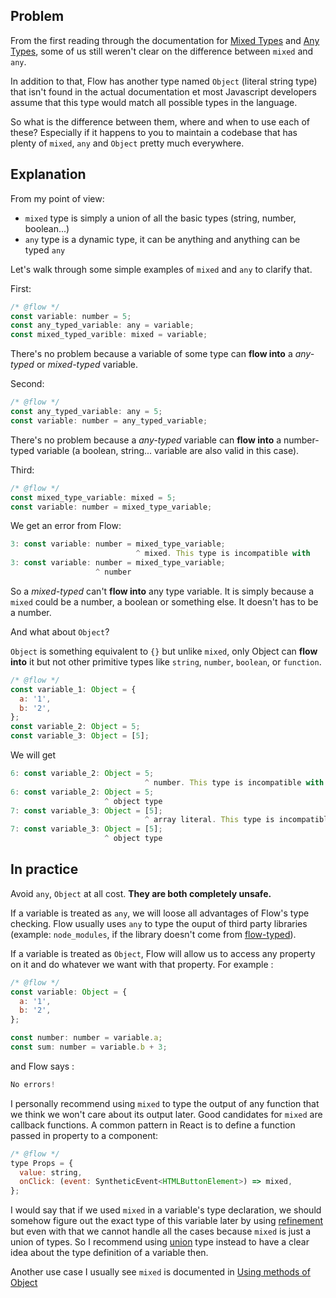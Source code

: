 ## Problem

From the first reading through the documentation for [Mixed Types](https://flow.org/en/docs/types/mixed/) and [Any Types](https://flow.org/en/docs/types/any/), some of us still weren't clear on the difference between `mixed` and `any`.

In addition to that, Flow has another type named `Object` (literal string type) that isn't found in the actual documentation et most Javascript developers assume that this type would match all possible types in the language.

So what is the difference between them, where and when to use each of these? Especially if it happens to you to maintain a codebase that has plenty of `mixed`, `any` and `Object` pretty much everywhere.

## Explanation

From my point of view:

* `mixed` type is simply a union of all the basic types (string, number, boolean...)
* `any` type is a dynamic type, it can be anything and anything can be typed `any`

Let's walk through some simple examples of `mixed` and `any` to clarify that.

First:

```js
/* @flow */
const variable: number = 5;
const any_typed_variable: any = variable;
const mixed_typed_varible: mixed = variable;
```

There's no problem because a variable of some type can **flow into** a _any-typed_ or _mixed-typed_ variable.

Second:

```js
/* @flow */
const any_typed_variable: any = 5;
const variable: number = any_typed_variable;
```

There's no problem because a _any-typed_ variable can **flow into** a number-typed variable (a boolean, string... variable are also valid in this case).

Third:

```js
/* @flow */
const mixed_type_variable: mixed = 5;
const variable: number = mixed_type_variable;
```

We get an error from Flow:

```js
3: const variable: number = mixed_type_variable;
                            ^ mixed. This type is incompatible with
3: const variable: number = mixed_type_variable;
                   ^ number
```

So a _mixed-typed_ can't **flow into** any type variable. It is simply because a `mixed` could be a number, a boolean or something else. It doesn't has to be a number.

And what about `Object`?

`Object` is something equivalent to `{}` but unlike `mixed`, only Object can **flow into** it but not other primitive types like `string`, `number`, `boolean`, or `function`.

```js
/* @flow */
const variable_1: Object = {
  a: '1',
  b: '2',
};
const variable_2: Object = 5;
const variable_3: Object = [5];
```

We will get

```js
6: const variable_2: Object = 5;
                              ^ number. This type is incompatible with
6: const variable_2: Object = 5;
                     ^ object type
7: const variable_3: Object = [5];
                              ^ array literal. This type is incompatible with
7: const variable_3: Object = [5];
                     ^ object type
```

## In practice

Avoid `any`, `Object` at all cost. **They are both completely unsafe.**

If a variable is treated as `any`, we will loose all advantages of Flow's type checking. Flow usually uses `any` to type the ouput of third party libraries (example: `node_modules`, if the library doesn't come from [flow-typed](https://github.com/flowtype/flow-typed)).

If a variable is treated as `Object`, Flow will allow us to access any property on it and do whatever we want with that property. For example :

```js
/* @flow */
const variable: Object = {
  a: '1',
  b: '2',
};

const number: number = variable.a;
const sum: number = variable.b + 3;
```

and Flow says :

```js
No errors!
```

I personally recommend using `mixed` to type the output of any function that we think we won't care about its output later. Good candidates for `mixed` are callback functions. A common pattern in React is to define a function passed in property to a component:

```js
/* @flow */
type Props = {
  value: string,
  onClick: (event: SyntheticEvent<HTMLButtonElement>) => mixed,
};
```

I would say that if we used `mixed` in a variable's type declaration, we should somehow figure out the exact type of this variable later by using [refinement](https://flow.org/en/docs/lang/refinements/) but even with that we cannot handle all the cases because `mixed` is just a union of types. So I recommend using [union](https://flow.org/en/docs/types/unions/) type instead to have a clear idea about the type definition of a variable then.

Another use case I usually see `mixed` is documented in [Using methods of Object](Object.md)
